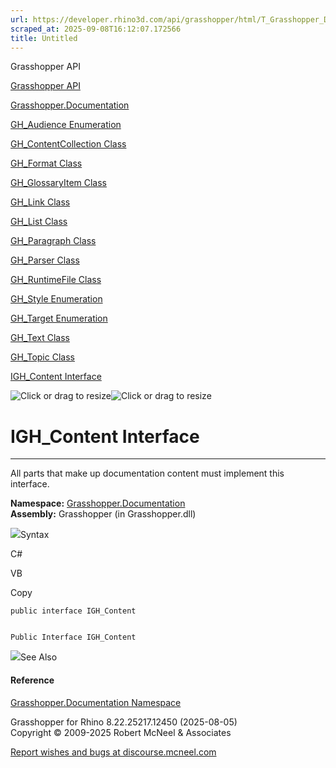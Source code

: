 ```yaml
---
url: https://developer.rhino3d.com/api/grasshopper/html/T_Grasshopper_Documentation_IGH_Content.htm
scraped_at: 2025-09-08T16:12:07.172566
title: Untitled
---
```


Grasshopper API

[Grasshopper API](../html/723c01da-9986-4db2-8f53-6f3a7494df75.htm
"Grasshopper API")

[Grasshopper.Documentation](../html/N_Grasshopper_Documentation.htm
"Grasshopper.Documentation")

[GH_Audience Enumeration](../html/T_Grasshopper_Documentation_GH_Audience.htm
"GH_Audience Enumeration")

[GH_ContentCollection
Class](../html/T_Grasshopper_Documentation_GH_ContentCollection.htm
"GH_ContentCollection Class")

[GH_Format Class](../html/T_Grasshopper_Documentation_GH_Format.htm "GH_Format
Class")

[GH_GlossaryItem
Class](../html/T_Grasshopper_Documentation_GH_GlossaryItem.htm
"GH_GlossaryItem Class")

[GH_Link Class](../html/T_Grasshopper_Documentation_GH_Link.htm "GH_Link
Class")

[GH_List Class](../html/T_Grasshopper_Documentation_GH_List.htm "GH_List
Class")

[GH_Paragraph Class](../html/T_Grasshopper_Documentation_GH_Paragraph.htm
"GH_Paragraph Class")

[GH_Parser Class](../html/T_Grasshopper_Documentation_GH_Parser.htm "GH_Parser
Class")

[GH_RuntimeFile Class](../html/T_Grasshopper_Documentation_GH_RuntimeFile.htm
"GH_RuntimeFile Class")

[GH_Style Enumeration](../html/T_Grasshopper_Documentation_GH_Style.htm
"GH_Style Enumeration")

[GH_Target Enumeration](../html/T_Grasshopper_Documentation_GH_Target.htm
"GH_Target Enumeration")

[GH_Text Class](../html/T_Grasshopper_Documentation_GH_Text.htm "GH_Text
Class")

[GH_Topic Class](../html/T_Grasshopper_Documentation_GH_Topic.htm "GH_Topic
Class")

[IGH_Content Interface](../html/T_Grasshopper_Documentation_IGH_Content.htm
"IGH_Content Interface")

![Click or drag to resize](../icons/TocOpen.gif)![Click or drag to
resize](../icons/TocClose.gif)

# IGH_Content Interface  
  
---  
  
All parts that make up documentation content must implement this interface.

**Namespace:** [Grasshopper.Documentation](N_Grasshopper_Documentation.htm)  
**Assembly:** Grasshopper (in Grasshopper.dll)

![](../icons/SectionExpanded.png)Syntax

C#

VB

Copy

    
    
    public interface IGH_Content
    
    
    Public Interface IGH_Content

![](../icons/SectionExpanded.png)See Also

#### Reference

[Grasshopper.Documentation Namespace](N_Grasshopper_Documentation.htm)

Grasshopper for Rhino 8.22.25217.12450 (2025-08-05)  
Copyright © 2009-2025 Robert McNeel & Associates

[Report wishes and bugs at
discourse.mcneel.com](https://discourse.mcneel.com/c/grasshopper)

